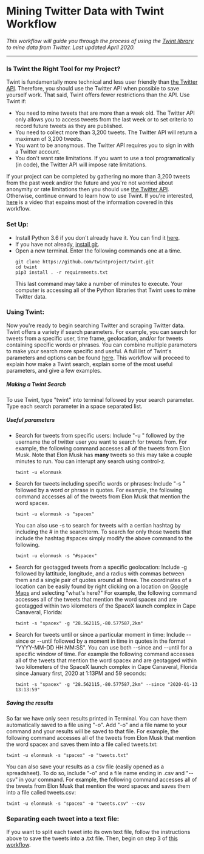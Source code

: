 # Mining Twitter Data with Twint Workflow
_This workflow will guide you through the process of using the [Twint library](https://github.com/twintproject/twint) to mine data from Twitter. Last updated April 2020._
***
### Is Twint the Right Tool for my Project?
Twint is fundamentally more technical and less user friendly than [the Twitter API](https://github.com/ashleychampagne/Web-Scraping-Toolkit/blob/master/Twitter-API-Workflow.md). Therefore, you should use the Twitter API when possible to save yourself work. That said, Twint offers fewer restrictions than the API. Use Twint if:
* You need to mine tweets that are more than a week old. The Twitter API only allows you to access tweets from the last week or to set criteria to record future tweets as they are published. 
* You need to collect more than 3,200 tweets. The Twitter API will return a maximum of 3,200 tweets.
* You want to be anonymous. The Twitter API requires you to sign in with a Twitter account.
* You don't want rate limitations. If you want to use a tool programatically (in code), the Twitter API will impose rate limitations.

If your project can be completed by gathering no more than 3,200 tweets from the past week and/or the future and you're not worried about anonymity or rate limitations then you should use [the Twitter API](https://github.com/ashleychampagne/Web-Scraping-Toolkit/blob/master/Twitter-API-Workflow.md). Otherwise, continue onward to learn how to use Twint.
If you're interested, [here](https://www.youtube.com/watch?v=jzLJjbZVQ9s) is a video that expains most of the information covered in this workflow.
### Set Up:
* Install Python 3.6 if you don't already have it. You can find it [here](https://www.python.org/downloads/).
* If you have not already, [install git](https://git-scm.com/downloads).
* Open a new terminal. Enter the following commands one at a time.
    ~~~
    git clone https://github.com/twintproject/twint.git
    cd twint
    pip3 install . -r requirements.txt
    ~~~
    This last command may take a number of minutes to execute. Your computer is accessing all of the Python libraries that Twint uses to mine Twitter data.
### Using Twint:
Now you're ready to begin searching Twitter and scraping Twitter data. Twint offers a variety if search parameters. For example, you can search for tweets from a specific user, time frame, geolocation, and/or for tweets containing specific words or phrases. You can combine multiple parameters to make your search more specific and useful. A full list of Twint's parameters and options can be found [here](https://github.com/twintproject/twint/wiki/Basic-usage). This workflow will proceed to explain how make a Twint search, explain some of the most useful parameters, and give a few examples.
##### Making a Twint Search
To use Twint, type "twint" into terminal followed by your search parameter. Type each search parameter in a space separated list.
##### Useful parameters
* Search for tweets from specific users:
    Include "-u " followed by the username the of twitter user you want to search for tweets from.
    For example, the following command accesses all of the tweets from Elon Musk. Note that Elon Musk has **many** tweets so this may take a couple minutes to run. You can interupt any search using control-z. 
    ~~~
    twint -u elonmusk
    ~~~
* Search for tweets including specific words or phrases:
    Include "-s " followed by a word or phrase in quotes. For example, the following command accesses all of the tweets from Elon Musk that mention the word spacex.
    ~~~
    twint -u elonmusk -s "spacex"
    ~~~
    You can also use -s to search for tweets with a certian hashtag by including the # in the searchterm. To search for only those tweets that include the hashtag #spacex simply modify the above command to the following.
    ~~~
    twint -u elonmusk -s "#spacex"
    ~~~
* Search for geotagged tweets from a specific geolocation:
    Include -g followed by lattitude, longitude, and a radius with commas between them and a single pair of quotes around all three. The coordinates of a location can be easily found by right clicking on a location on [Google Maps](https://www.google.com/maps) and selecting "what's here?" For example, the following command accesses all of the tweets that mention the word spacex and are geotagged within two kilometers of the SpaceX launch complex in Cape Canaveral, Florida:
     ~~~
    twint -s "spacex" -g "28.562115,-80.577587,2km"
    ~~~
* Search for tweets until or since a particular moment in time:
    Include --since or --until followed by a moment in time in quotes in the format "YYYY-MM-DD HH:MM:SS". You can use both --since and --until for a specific window of time. For example the following command accesses all of the tweets that mention the word spacex and are geotagged within two kilometers of the SpaceX launch complex in Cape Canaveral, Florida since January first, 2020 at 1:13PM and 59 seconds:
    ~~~
    twint -s "spacex" -g "28.562115,-80.577587,2km" --since "2020-01-13 13:13:59"
    ~~~
##### Saving the results
So far we have only seen results printed in Terminal. You can have them automatically saved to a file using "-o". Add "-o" and a file name to your command and your results will be saved to that file. For example, the following command accesses all of the tweets from Elon Musk that mention the word spacex and saves them into a file called tweets.txt:
~~~
twint -u elonmusk -s "spacex" -o "tweets.txt"
~~~
You can also save your results as a csv file (easily opened as a spreadsheet). To do so, include "-o" and a file name ending in .csv and "--csv" in your command. For example, the following command accesses all of the tweets from Elon Musk that mention the word spacex and saves them into a file called tweets.csv:
~~~
twint -u elonmusk -s "spacex" -o "tweets.csv" --csv
~~~
### Separating each tweet into a text file:
If you want to split each tweet into its own text file, follow the instructions above to save the tweets into a .txt file. Then, begin on step 3 of [this workflow](https://github.com/ashleychampagne/Web-Scraping-Toolkit/blob/master/Spreadsheet-Splitting-Workflow.md).
    

